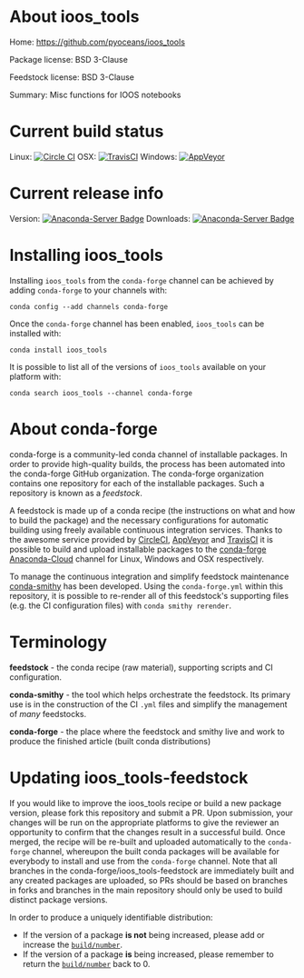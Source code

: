 About ioos_tools
================

Home: https://github.com/pyoceans/ioos_tools

Package license: BSD 3-Clause

Feedstock license: BSD 3-Clause

Summary: Misc functions for IOOS notebooks



Current build status
====================

Linux: [![Circle CI](https://circleci.com/gh/conda-forge/ioos_tools-feedstock.svg?style=shield)](https://circleci.com/gh/conda-forge/ioos_tools-feedstock)
OSX: [![TravisCI](https://travis-ci.org/conda-forge/ioos_tools-feedstock.svg?branch=master)](https://travis-ci.org/conda-forge/ioos_tools-feedstock)
Windows: [![AppVeyor](https://ci.appveyor.com/api/projects/status/github/conda-forge/ioos_tools-feedstock?svg=True)](https://ci.appveyor.com/project/conda-forge/ioos-tools-feedstock/branch/master)

Current release info
====================
Version: [![Anaconda-Server Badge](https://anaconda.org/conda-forge/ioos_tools/badges/version.svg)](https://anaconda.org/conda-forge/ioos_tools)
Downloads: [![Anaconda-Server Badge](https://anaconda.org/conda-forge/ioos_tools/badges/downloads.svg)](https://anaconda.org/conda-forge/ioos_tools)

Installing ioos_tools
=====================

Installing `ioos_tools` from the `conda-forge` channel can be achieved by adding `conda-forge` to your channels with:

```
conda config --add channels conda-forge
```

Once the `conda-forge` channel has been enabled, `ioos_tools` can be installed with:

```
conda install ioos_tools
```

It is possible to list all of the versions of `ioos_tools` available on your platform with:

```
conda search ioos_tools --channel conda-forge
```


About conda-forge
=================

conda-forge is a community-led conda channel of installable packages.
In order to provide high-quality builds, the process has been automated into the
conda-forge GitHub organization. The conda-forge organization contains one repository
for each of the installable packages. Such a repository is known as a *feedstock*.

A feedstock is made up of a conda recipe (the instructions on what and how to build
the package) and the necessary configurations for automatic building using freely
available continuous integration services. Thanks to the awesome service provided by
[CircleCI](https://circleci.com/), [AppVeyor](http://www.appveyor.com/)
and [TravisCI](https://travis-ci.org/) it is possible to build and upload installable
packages to the [conda-forge](https://anaconda.org/conda-forge)
[Anaconda-Cloud](http://docs.anaconda.org/) channel for Linux, Windows and OSX respectively.

To manage the continuous integration and simplify feedstock maintenance
[conda-smithy](http://github.com/conda-forge/conda-smithy) has been developed.
Using the ``conda-forge.yml`` within this repository, it is possible to re-render all of
this feedstock's supporting files (e.g. the CI configuration files) with ``conda smithy rerender``.


Terminology
===========

**feedstock** - the conda recipe (raw material), supporting scripts and CI configuration.

**conda-smithy** - the tool which helps orchestrate the feedstock.
                   Its primary use is in the construction of the CI ``.yml`` files
                   and simplify the management of *many* feedstocks.

**conda-forge** - the place where the feedstock and smithy live and work to
                  produce the finished article (built conda distributions)


Updating ioos_tools-feedstock
=============================

If you would like to improve the ioos_tools recipe or build a new
package version, please fork this repository and submit a PR. Upon submission,
your changes will be run on the appropriate platforms to give the reviewer an
opportunity to confirm that the changes result in a successful build. Once
merged, the recipe will be re-built and uploaded automatically to the
`conda-forge` channel, whereupon the built conda packages will be available for
everybody to install and use from the `conda-forge` channel.
Note that all branches in the conda-forge/ioos_tools-feedstock are
immediately built and any created packages are uploaded, so PRs should be based
on branches in forks and branches in the main repository should only be used to
build distinct package versions.

In order to produce a uniquely identifiable distribution:
 * If the version of a package **is not** being increased, please add or increase
   the [``build/number``](http://conda.pydata.org/docs/building/meta-yaml.html#build-number-and-string).
 * If the version of a package **is** being increased, please remember to return
   the [``build/number``](http://conda.pydata.org/docs/building/meta-yaml.html#build-number-and-string)
   back to 0.
